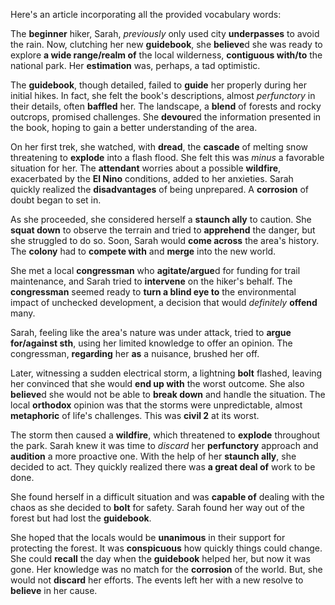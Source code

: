 Here's an article incorporating all the provided vocabulary words:

The **beginner** hiker, Sarah, *previously* only used city **underpasses** to avoid the rain. Now, clutching her new **guidebook**, she **believe**d she was ready to explore **a wide range/realm of** the local wilderness, **contiguous with/to** the national park. Her **estimation** was, perhaps, a tad optimistic.

The **guidebook**, though detailed, failed to **guide** her properly during her initial hikes. In fact, she felt the book's descriptions, almost *perfunctory* in their details, often **baffled** her. The landscape, a **blend** of forests and rocky outcrops, promised challenges. She **devour**ed the information presented in the book, hoping to gain a better understanding of the area.

On her first trek, she watched, with **dread**, the **cascade** of melting snow threatening to **explode** into a flash flood. She felt this was *minus* a favorable situation for her. The **attendant** worries about a possible **wildfire**, exacerbated by the **El Nino** conditions, added to her anxieties. Sarah quickly realized the **disadvantages** of being unprepared. A **corrosion** of doubt began to set in.

As she proceeded, she considered herself a **staunch ally** to caution. She **squat down** to observe the terrain and tried to **apprehend** the danger, but she struggled to do so. Soon, Sarah would **come across** the area's history. The **colony** had to **compete with** and **merge** into the new world.

She met a local **congressman** who **agitate/argue**d for funding for trail maintenance, and Sarah tried to **intervene** on the hiker's behalf. The **congressman** seemed ready to **turn a blind eye to** the environmental impact of unchecked development, a decision that would *definitely* **offend** many.

Sarah, feeling like the area's nature was under attack, tried to **argue for/against sth**, using her limited knowledge to offer an opinion. The congressman, **regarding** her **as** a nuisance, brushed her off.

Later, witnessing a sudden electrical storm, a lightning **bolt** flashed, leaving her convinced that she would **end up with** the worst outcome. She also **believe**d she would not be able to **break down** and handle the situation. The local **orthodox** opinion was that the storms were unpredictable, almost **metaphoric** of life's challenges. This was **civil 2** at its worst.

The storm then caused a **wildfire**, which threatened to **explode** throughout the park. Sarah knew it was time to *discard* her **perfunctory** approach and **audition** a more proactive one. With the help of her **staunch ally**, she decided to act. They quickly realized there was **a great deal of** work to be done.

She found herself in a difficult situation and was **capable of** dealing with the chaos as she decided to **bolt** for safety. Sarah found her way out of the forest but had lost the **guidebook**.

She hoped that the locals would be **unanimous** in their support for protecting the forest. It was **conspicuous** how quickly things could change. She could **recall** the day when the **guidebook** helped her, but now it was gone. Her knowledge was no match for the **corrosion** of the world. But, she would not **discard** her efforts. The events left her with a new resolve to **believe** in her cause.
